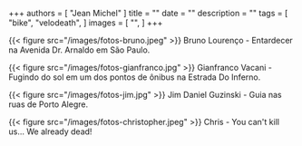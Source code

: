 +++
authors = [
    "Jean Michel"
    ]
title = ""
date = ""
description = ""
tags = [
    "bike",
    "velodeath",
]
images = [
    "",
]
+++

{{< figure src="/images/fotos-bruno.jpeg" >}}
Bruno Lourenço - Entardecer na Avenida Dr. Arnaldo em São Paulo.

{{< figure src="/images/fotos-gianfranco.jpg" >}}
Gianfranco Vacani - Fugindo do sol em um dos pontos de ônibus na Estrada Do Inferno.

{{< figure src="/images/fotos-jim.jpg" >}}
Jim Daniel Guzinski - Guia nas ruas de Porto Alegre.

{{< figure src="/images/fotos-christopher.jpeg" >}}
Chris - You can't kill us... We already dead!
